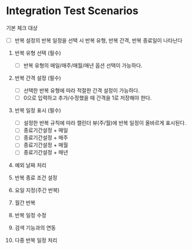 # Integration Test Scenarios

기본 체크 대상

- [ ] 반복 설정의 반복 일정을 선택 시 반복 유형, 반복 간격, 반복 종료일이 나타난다

1. 반복 유형 선택 (필수)

   - [ ] 반복 유형의 매일/매주/매월/매년 옵션 선택이 가능하다.

2. 반복 간격 설정 (필수)

   - [ ] 선택한 반복 유형에 따라 적절한 간격 설정이 가능하다.
   - [ ] 0으로 입력하고 추가/수정했을 때 간격을 1로 저장해야 한다.

3. 반복 일정 표시 (필수)

   - [ ] 설정한 반복 규칙에 따라 캘린더 뷰(주/월)에 반복 일정이 올바르게 표시된다.
   - [ ] 종료기간설정 + 매일
   - [ ] 종료기간설정 + 매주
   - [ ] 종료기간설정 + 매월
   - [ ] 종료기간설정 + 매년

4. 예외 날짜 처리

5. 반복 종료 조건 설정

6. 요일 지정(주간 반복)

7. 월간 반복

8. 반복 일정 수정

9. 검색 기능과의 연동

10. 다중 반복 일정 처리

